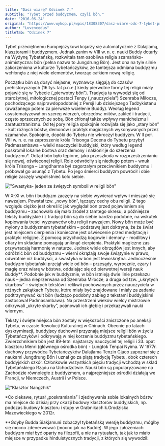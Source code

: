 ```yaml
---
title: "Dasz wiarę? Odcinek 7."
subtitle: "Tybet przed buddyzmem, czyli bön."
date: "2016-06-24"
original: "https://www.wykop.pl/wpis/18308307/dasz-wiare-odc-7-tybet-przed-buddyzmem-czyli-bon-t/"
author: "Luvencedus"
titleTab: "Odcinek 7"
---
```


Tybet przeciętnemu Europejczykowi kojarzy się automatycznie z Dalajlamą, klasztorami i buddyzmem. Jednak zanim w VIII w. n. e. nauki Buddy dotarły na Wyżynę Tybetańską, rozkwitała tam osobliwa religia szamańsko-animistyczna: bön (pełna nazwa to Jungdrung Bön). Jest ona na tyle silnie zakorzeniona w kulturze Tybetańczyków, że tamtejsza odmiana buddyzmu wchłonęła z niej wiele elementów, tworząc całkiem nową religię.

Początku bön są dosyć niejasne, wyznawcy sięgają do czasów prehistorycznych (16 tys. lat p.n.e.) kiedy pierwotne formy tej religii miały pojawić się w Tybecie („pierwotny bön”). Tradycja ta wywodzi się od starożytnej, mitologicznej postaci Tenpy („nauczyciela”) Szenraba Miłocze, pochodzącego najprawdopodobniej z Persji lub dzisiejszego Tadżykistanu (uważanego potem za pierwsze wcielenie Buddy). Według legend usystematyzował on szereg wierzeń, obrzędów, mitów, zaklęć i tradycji, często sprzecznych ze sobą. Bön chłonął także wpływy manicheizmu i zaratusztranizmu. Od tej pory religia spokojnie rozwijała się jako „stary bön” - kult różnych bóstw, demonów i praktyk magicznych wykonywanych przez szamanów. Spokojnie, dopóki do Tybetu nie wkroczył buddyzm. W II poł. VIII w. n. e. na zaproszenie króla Trisonga Decena do Tybetu przybył Padmasambawa – wielki nauczyciel buddyjski, który według legend poskromił lokalne bóstwa oraz demony i nakłonił je do szerzenia buddyzmu*. Odtąd bön było tępione, jako przeszkoda w rozprzestrzenianiu się nowej, oświeconej religii. Role odwróciły się niedługo potem – wnuk króla Trisonga – Langdharma był zagorzałym przeciwnikiem buddyzmu i próbował go usunąć z Tybetu. Po jego śmierci buddyzm powrócił i obie religie zaczęły współistnieć koło siebie.

!["Swastyka- jeden ze świętych symboli w religii bön"](../images/odc7/symbol_bon.jpg "Swastyka- jeden ze świętych symboli w religii bön")

W X-XI w. bön i buddyzm zaczęły na siebie wywierać wpływ i mieszać się nawzajem. Powstał tzw. „nowy bön”, łączący cechy obu religii. Z tego względu ciężko jest określić jak wyglądał bön przed pojawieniem się buddyzmu – zachowało się mało źródeł z tamtego okresu, a późniejsze teksty buddyjskie i z tradycji bön są do siebie bardzo podobne, na wskutek kopiowania treści wyznawców obu religii nawzajem. Nowy bön może być mylony z buddyzmem tybetańskim – podstawą jest doktryna, że że świat jest miejscem cierpienia i konieczne jest oświecenie przed medytację i praktyki religijne. Z pomocą przychodzą bogowie i demony - modlitwy i ofiary im składane pomagają uniknąć cierpienia. Praktyki magiczne zas przywracają harmonię w naturze. Jednak wiele obrzędów jest innych, aby odróżnić bön od buddyzmu – wierni okrążają swoje świątynie w prawo, odwrotnie niż buddyści, a swastyka w bön jest lewoskrętna. Jednocześnie buddyzm tybetański przejął wiele od bön – przesądy, wyrocznie, czary i magię oraz wiarę w bóstwa, oddalając się od pierwotnej wersji nauk Buddy**. Podobnie jak w buddyzmie, w bön istnieją dwie linie przekazu nauk – jedna nieprzerwana od Szenraba Miłocze, a druga od tzw. „ukrytych skarbów” – świętych tekstów i relikwii pochowanych przez nauczyciela w różnych zakątkach Tybetu, które miały być znajdowane i miały za zadanie podtrzymywać kult bön (łudząco podobny zabieg z tekstami buddyjskimi zastosował Padmasambawa). Na przestrzeni wieków wielcy mistrzowie odkrywali „ukryte skarby”, pojmowali ich głębię i przekazywali nauki wiernym.

Teksty i święte miejsca bön zostały w większości zniszczone po aneksji Tybetu, w czasie Rewolucji Kulturalnej w Chinach. Obecnie po latach dyskryminacji, buddyjscy duchowni przyznają miejsce religii bön w życiu Tybetańczyków i odkrywają w niej korzenie buddyzmu tybetańskiego. Zwierzchnikiem bön jest 89-letni najstarszy nauczyciel tej religii i 33. opat klasztoru Menri (głównego ośrodka bön) - Lungtok Tenpai Nyima. W 1977r. duchowy przywódca Tybetańczyków Dalajlama Tenzin Gjaco zapoznał się z naukami Jungdrung Bön i uznał go za piątą tradycję Tybetu, obok czterech buddyjskich szkół. Członkowie wszystkich pięciu tradycji wchodzą w skład Tybetańskiego Rządu na Uchodźctwie. Nauki bön są popularyzowane na Zachodzie równoległe z buddyzmem, a najprężniejsze ośrodki działają we Francji, w Niemczech, Austrii i w Polsce.

!["Klasztor Nangzhik"](../images/odc7/narshi_klasztor.jpg "Klasztor Nangzhik")

*Co ciekawe, rytuał „poskramiania” i zjednywania sobie lokalnych bóstw ma miejsce do dzisiaj przy okazji budowy klasztorów buddyjskich, np. podczas budowy klasztoru i stupy w Grabnikach k.Grodziska Mazowieckiego w 2012r.

**Gdyby Budda Siakjamuni zobaczył tybetańską wersję buddyzmu, mógłby się mocno zdenerwować (mocno jak na Buddę). W jego założeniach buddyzm miał być oparty na filozofii, a nie na rytuałach, tak jak to miało miejsce w przypadku hinduistycznych tradycji, z których się wywodził.